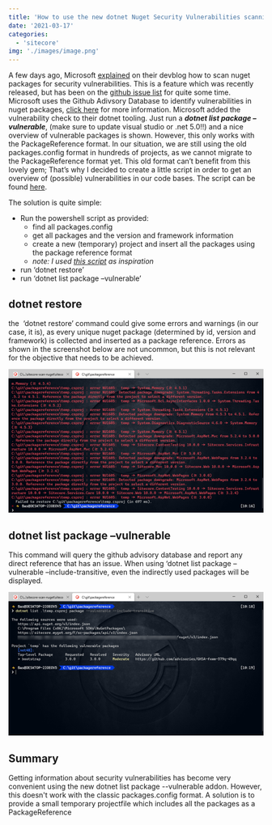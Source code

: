 ```yaml
---
title: 'How to use the new dotnet Nuget Security Vulnerabilities scanning for packages.config and .Net full framework in 3 simple steps'
date: '2021-03-17'
categories:
  - 'sitecore'
img: './images/image.png'
---
```


A few days ago, Microsoft [explained](https://devblogs.microsoft.com/nuget/how-to-scan-nuget-packages-for-security-vulnerabilities/) on their devblog how to scan nuget packages for security vulnerabilities. This is a feature which was recently released, but has been on the [github issue list](https://github.com/NuGet/Home/issues/8087) for quite some time. Microsoft uses the Github Adivsory Database to identify vulnerabilities in nuget packages, [click here](https://docs.github.com/en/github/managing-security-vulnerabilities/about-github-security-advisories) for more information. Microsoft added the vulnerability check to their dotnet tooling. Just run a **_dotnet list package –vulnerable_**, (make sure to update visual studio or .net 5.0!!) and a nice overview of vulnerable packages is shown. However, this only works with the PackageReference format. In our situation, we are still using the old packages.config format in hundreds of projects, as we cannot migrate to the PackageReference format yet. This old format can’t benefit from this lovely gem; That’s why I decided to create a little script in order to get an overview of (possible) vulnerabilities in our code bases. The script can be found [here](https://github.com/BasLijten/scan-vulnerabilities-packages-config).

The solution is quite simple:

- Run the powershell script as provided:
  - find all packages.config
  - get all packages and the version and framework information
  - create a new (temporary) project and insert all the packages using the package reference format
  - _note: I used [this script](https://stackoverflow.com/questions/41467988/how-to-get-list-of-packages-of-a-particular-visual-studio-solution-with-nuget-ex) as inspiration_
- run ‘dotnet restore’
- run ‘dotnet list package –vulnerable’

## dotnet restore

the  ‘dotnet restore’ command could give some errors and warnings (in our case, it is), as every unique nuget package (determined by id, version and framework) is collected and inserted as a package reference. Errors as shown in the screenshot below are not uncommon, but this is not relevant for the objective that needs to be achieved.

![](images/image-1.png)

## dotnet list <projectname> package –vulnerable

This command will query the github advisory database and report any direct reference that has an issue. When using ‘dotnet list <projectname> package –vulnerable –include-transitive, even the indirectly used packages will be displayed.

![](images/image-2.png)

## **Summary**

Getting information about security vulnerabilities has become very convenient using the new dotnet list package --vulnerable addon. However, this doesn't work with the classic packages.config format. A solution is to provide a small temporary projectfile which includes all the packages as a PackageReference
